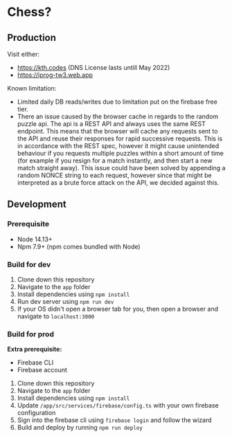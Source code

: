 # Chess?

## Production

Visit either:

* <https://kth.codes> (DNS License lasts untill May 2022)
* <https://iprog-tw3.web.app>

Known limitation:

* Limited daily DB reads/writes due to limitation put on the firebase free tier.
* There an issue caused by the browser cache in regards to the random puzzle api. The api is a REST API and always uses the same REST endpoint. This means that the browser will cache any requests sent to the API and reuse their responses for rapid successive requests. This is in accordance with the REST spec, however it might cause unintended behaviour if you requests multiple puzzles within a short amount of time (for example if you resign for a match instantly, and then start a new match straight away). This issue could have been solved by appending a random NONCE string to each request, however since that might be interpreted as a brute force attack on the API, we decided against this.

## Development

### Prerequisite

* Node 14.13+
* Npm 7.9+ (npm comes bundled with Node)

### Build for dev

1. Clone down this repository
2. Navigate to the `app` folder
3. Install dependencies using `npm install`
4. Run dev server using `npm run dev`
5. If your OS didn't open a browser tab for you, then open a browser and navigate to `localhost:3000`

### Build for prod

__Extra prerequisite:__

* Firebase CLI
* Firebase account

1. Clone down this repository
2. Navigate to the `app` folder
3. Install dependencies using `npm install`
4. Update `/app/src/services/firebase/config.ts` with your own firebase configuration
5. Sign into the firebase cli using `firebase login` and follow the wizard
6. Build and deploy by running `npm run deploy`
